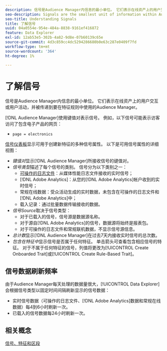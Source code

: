 ```yaml
---
description: 信号是Audience Manager内信息的最小单位。 它们表示在线资产上的用户交互或用户活动，并被传递到要在特征规则中使用的Audience Manager。
seo-description: Signals are the smallest unit of information within Audience Manager. They represent user interactions or user activity on your online properties, and get passed on to Audience Manager to be used in trait rules.
seo-title: Understanding Signals
title: 了解信号
uuid: 04a0554e-954e-484a-8838-9161ef416872
feature: Data Explorer
exl-id: 12ab53e5-302b-4a82-9d8e-07b60139c65e
source-git-commit: 4d3c859cc4dc5294286680b0e63c287e0409f7fd
workflow-type: tm+mt
source-wordcount: '364'
ht-degree: 1%

---
```


# 了解信号

信号是Audience Manager内信息的最小单位。 它们表示在线资产上的用户交互或用户活动，并被传递到要在特征规则中使用的Audience Manager。

[!DNL Audience Manager]使用键值对表示信号。 例如，以下信号可能表示访客访问了包含电子产品的网页：

* `page = electronics`

[信号仪表板](../../features/data-explorer/data-explorer-signals-dashboard.md)显示可用于创建新特征的多种信号属性。 以下是可用信号属性的详细视图：

* *键值对*&#x200B;显示[!DNL Audience Manager]所接收信号的键值对。
* *信号类型*&#x200B;描述了每个信号的类别。 信号分为以下类别之一：
   * [可操作的日志文件](/help/using/integration/media-data-integration/actionable-log-files.md)：从媒体性能日志文件接收的实时信号；
   * [!DNL Adobe Analytics]：从您的[!DNL Adobe Analytics]帐户收到的实时信号；
   * 常规在线数据：受众活动生成的实时数据，未包含在可操作的日志文件和[!DNL Adobe Analytics]中；
   * 载入记录：通过批量数据传输接收的数据。
* *信号Source*&#x200B;取决于信号类型：
   * 对于已载入的信号，信号源是数据源名称。
   * 对于源自[!DNL Adobe Analytics]的信号，数据源将始终是报表包。
   * 对于可操作的日志文件和常规联机数据，不显示信号源信息。
* *总计数*&#x200B;显示[!DNL Audience Manager]在过去7天内接收实时信号的总次数。
* *包含在特征中*&#x200B;显示信号是否属于任何特征。 单击箭头可查看包含相应信号的特征。 对于不属于任何特征的信号，列值将更改为[!UICONTROL Create Onboarded Trait]或[!UICONTROL Create Rule-Based Trait]。

## 信号数据刷新频率

由于Audience Manager每天处理的数据量很大，[!UICONTROL Data Explorer]会根据信号类型以固定时间间隔刷新显示的信号数据：

* 实时信号数据（可操作的日志文件、[!DNL Adobe Analytics]数据和常规在线数据）每4到6小时刷新一次。
* 已载入的信号数据每24小时刷新一次。

## 相关概念

[信号、特征和区段](/help/using/reference/signal-trait-segment.md)

